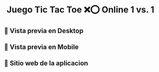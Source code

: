 # <div align="center">Juego Tic Tac Toe ❌⭕ Online 1 vs. 1 </div>

## 🔗 Vista previa en Desktop

<!-- ![App Screenshot](./assets/capturas-pantalla/captura3.png/) -->

## 🔗 Vista previa en Mobile

<!-- ![App Screenshot](./assets/capturas-pantalla/captura2.png/) -->

## 🔗 Sitio web de la aplicacion

<!-- https://chat-jaenfigueroa.herokuapp.com/ -->
